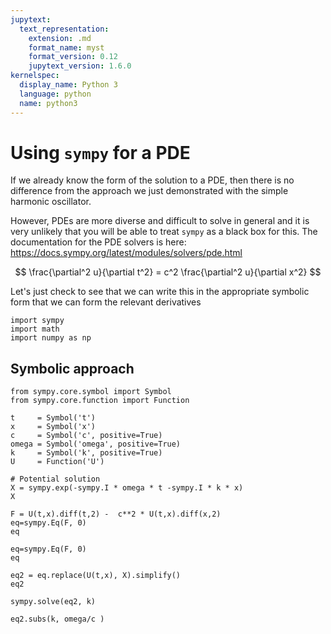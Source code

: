 ```yaml
---
jupytext:
  text_representation:
    extension: .md
    format_name: myst
    format_version: 0.12
    jupytext_version: 1.6.0
kernelspec:
  display_name: Python 3
  language: python
  name: python3
---
```


# Using `sympy` for a PDE

If we already know the form of the solution to a PDE, then there is no difference from
the approach we just demonstrated with the simple harmonic oscillator. 

However, PDEs are more diverse and difficult to solve in general and it is 
very unlikely that you will be able to treat `sympy` as a black box for this.
The documentation for the PDE solvers is here: https://docs.sympy.org/latest/modules/solvers/pde.html

$$
    \frac{\partial^2 u}{\partial t^2} = c^2  \frac{\partial^2 u}{\partial x^2}
$$

Let's just check to see that we can write this in the appropriate symbolic form that
we can form the relevant derivatives

```{code-cell} ipython3
import sympy
import math
import numpy as np
```

## Symbolic approach

```{code-cell} ipython3
from sympy.core.symbol import Symbol
from sympy.core.function import Function

t     = Symbol('t')
x     = Symbol('x')
c     = Symbol('c', positive=True)
omega = Symbol('omega', positive=True)
k     = Symbol('k', positive=True)
U     = Function('U')

# Potential solution
X = sympy.exp(-sympy.I * omega * t -sympy.I * k * x)
X
```

```{code-cell} ipython3
F = U(t,x).diff(t,2) -  c**2 * U(t,x).diff(x,2)
eq=sympy.Eq(F, 0)
eq
```

```{code-cell} ipython3
eq=sympy.Eq(F, 0)
eq
```

```{code-cell} ipython3
eq2 = eq.replace(U(t,x), X).simplify()
eq2
```

```{code-cell} ipython3
sympy.solve(eq2, k)
```

```{code-cell} ipython3
eq2.subs(k, omega/c )
```
